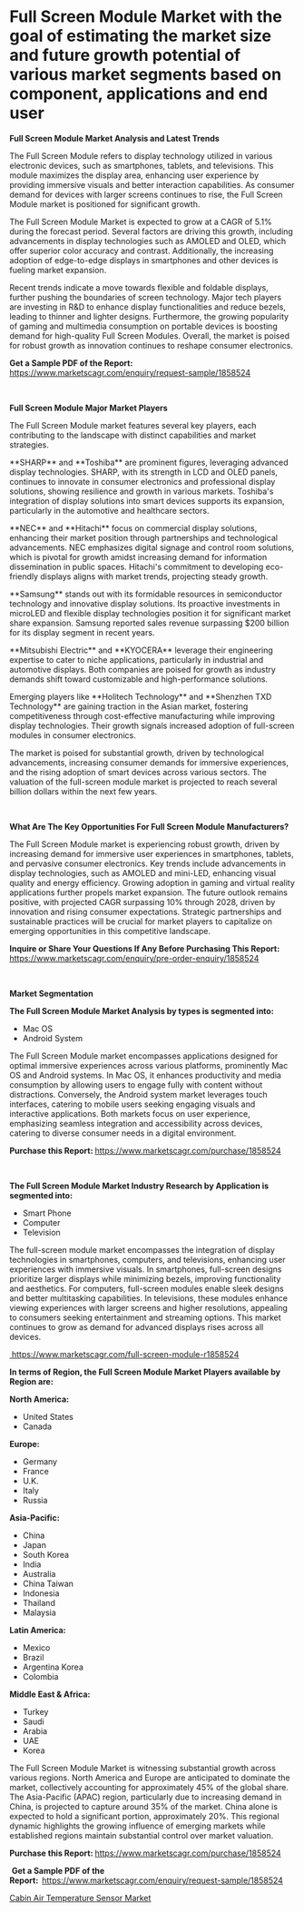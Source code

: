 <p><h1>Full Screen Module Market with the goal of estimating the market size and future growth potential of various market segments based on component, applications and end user</h1></p><p><strong>Full Screen Module Market Analysis and Latest Trends</strong></p>
<p><p>The Full Screen Module refers to display technology utilized in various electronic devices, such as smartphones, tablets, and televisions. This module maximizes the display area, enhancing user experience by providing immersive visuals and better interaction capabilities. As consumer demand for devices with larger screens continues to rise, the Full Screen Module market is positioned for significant growth.</p><p>The Full Screen Module Market is expected to grow at a CAGR of 5.1% during the forecast period. Several factors are driving this growth, including advancements in display technologies such as AMOLED and OLED, which offer superior color accuracy and contrast. Additionally, the increasing adoption of edge-to-edge displays in smartphones and other devices is fueling market expansion. </p><p>Recent trends indicate a move towards flexible and foldable displays, further pushing the boundaries of screen technology. Major tech players are investing in R&D to enhance display functionalities and reduce bezels, leading to thinner and lighter designs. Furthermore, the growing popularity of gaming and multimedia consumption on portable devices is boosting demand for high-quality Full Screen Modules. Overall, the market is poised for robust growth as innovation continues to reshape consumer electronics.</p></p>
<p><strong>Get a Sample PDF of the Report:&nbsp;</strong> <a href="https://www.marketscagr.com/enquiry/request-sample/1858524?utm_campaign=2039&utm_medium=2&utm_source=Github&utm_content=ia&utm_term=06042025&utm_id=full-screen-module">https://www.marketscagr.com/enquiry/request-sample/1858524</a></p>
<p>&nbsp;</p>
<p><strong>Full Screen Module Major Market Players</strong></p>
<p><p>The Full Screen Module market features several key players, each contributing to the landscape with distinct capabilities and market strategies.</p><p>**SHARP** and **Toshiba** are prominent figures, leveraging advanced display technologies. SHARP, with its strength in LCD and OLED panels, continues to innovate in consumer electronics and professional display solutions, showing resilience and growth in various markets. Toshiba's integration of display solutions into smart devices supports its expansion, particularly in the automotive and healthcare sectors.</p><p>**NEC** and **Hitachi** focus on commercial display solutions, enhancing their market position through partnerships and technological advancements. NEC emphasizes digital signage and control room solutions, which is pivotal for growth amidst increasing demand for information dissemination in public spaces. Hitachi's commitment to developing eco-friendly displays aligns with market trends, projecting steady growth.</p><p>**Samsung** stands out with its formidable resources in semiconductor technology and innovative display solutions. Its proactive investments in microLED and flexible display technologies position it for significant market share expansion. Samsung reported sales revenue surpassing $200 billion for its display segment in recent years.</p><p>**Mitsubishi Electric** and **KYOCERA** leverage their engineering expertise to cater to niche applications, particularly in industrial and automotive displays. Both companies are poised for growth as industry demands shift toward customizable and high-performance solutions.</p><p>Emerging players like **Holitech Technology** and **Shenzhen TXD Technology** are gaining traction in the Asian market, fostering competitiveness through cost-effective manufacturing while improving display technologies. Their growth signals increased adoption of full-screen modules in consumer electronics.</p><p>The market is poised for substantial growth, driven by technological advancements, increasing consumer demands for immersive experiences, and the rising adoption of smart devices across various sectors. The valuation of the full-screen module market is projected to reach several billion dollars within the next few years.</p></p>
<p>&nbsp;</p>
<p><strong>What Are The Key Opportunities For Full Screen Module Manufacturers?</strong></p>
<p><p>The Full Screen Module market is experiencing robust growth, driven by increasing demand for immersive user experiences in smartphones, tablets, and pervasive consumer electronics. Key trends include advancements in display technologies, such as AMOLED and mini-LED, enhancing visual quality and energy efficiency. Growing adoption in gaming and virtual reality applications further propels market expansion. The future outlook remains positive, with projected CAGR surpassing 10% through 2028, driven by innovation and rising consumer expectations. Strategic partnerships and sustainable practices will be crucial for market players to capitalize on emerging opportunities in this competitive landscape.</p></p>
<p><strong>Inquire or Share Your Questions If Any Before Purchasing This Report:</strong> <a href="https://www.marketscagr.com/enquiry/pre-order-enquiry/1858524?utm_campaign=2039&utm_medium=2&utm_source=Github&utm_content=ia&utm_term=06042025&utm_id=full-screen-module">https://www.marketscagr.com/enquiry/pre-order-enquiry/1858524</a></p>
<p>&nbsp;</p>
<p><strong>Market Segmentation</strong></p>
<p><strong>The Full Screen Module Market Analysis by types is segmented into:</strong></p>
<p><ul><li>Mac OS</li><li>Android System</li></ul></p>
<p><p>The Full Screen Module market encompasses applications designed for optimal immersive experiences across various platforms, prominently Mac OS and Android systems. In Mac OS, it enhances productivity and media consumption by allowing users to engage fully with content without distractions. Conversely, the Android system market leverages touch interfaces, catering to mobile users seeking engaging visuals and interactive applications. Both markets focus on user experience, emphasizing seamless integration and accessibility across devices, catering to diverse consumer needs in a digital environment.</p></p>
<p><strong>Purchase this Report:&nbsp;</strong><a href="https://www.marketscagr.com/purchase/1858524?utm_campaign=2039&utm_medium=2&utm_source=Github&utm_content=ia&utm_term=06042025&utm_id=full-screen-module">https://www.marketscagr.com/purchase/1858524</a></p>
<p>&nbsp;</p>
<p><strong>The Full Screen Module Market Industry Research by Application is segmented into:</strong></p>
<p><ul><li>Smart Phone</li><li>Computer</li><li>Television</li></ul></p>
<p><p>The full-screen module market encompasses the integration of display technologies in smartphones, computers, and televisions, enhancing user experiences with immersive visuals. In smartphones, full-screen designs prioritize larger displays while minimizing bezels, improving functionality and aesthetics. For computers, full-screen modules enable sleek designs and better multitasking capabilities. In televisions, these modules enhance viewing experiences with larger screens and higher resolutions, appealing to consumers seeking entertainment and streaming options. This market continues to grow as demand for advanced displays rises across all devices.</p></p>
<p><a href="https://www.marketscagr.com/full-screen-module-r1858524?utm_campaign=2039&utm_medium=2&utm_source=Github&utm_content=ia&utm_term=06042025&utm_id=full-screen-module">&nbsp;https://www.marketscagr.com/full-screen-module-r1858524</a></p>
<p><strong>In terms of Region, the Full Screen Module Market Players available by Region are:</strong></p>
<p>
    <p> <strong> North America: </strong>
        <ul>
            <li>United States</li>
            <li>Canada</li>
        </ul>
        </p> 
    <p> <strong> Europe: </strong>
        <ul>
            <li>Germany</li>
            <li>France</li>
            <li>U.K.</li>
            <li>Italy</li>
            <li>Russia</li>
        </ul>
        </p> 
    <p> <strong> Asia-Pacific: </strong>
        <ul>
            <li>China</li>
            <li>Japan</li>
            <li>South Korea</li>
            <li>India</li>
            <li>Australia</li>
            <li>China Taiwan</li>
            <li>Indonesia</li>
            <li>Thailand</li>
            <li>Malaysia</li>
        </ul>
        </p> 
    <p> <strong> Latin America: </strong>
        <ul>
            <li>Mexico</li>
            <li>Brazil</li>
            <li>Argentina Korea</li>
            <li>Colombia</li>
        </ul>
        </p> 
    <p> <strong> Middle East & Africa: </strong>
        <ul>
            <li>Turkey</li>
            <li>Saudi</li>
            <li>Arabia</li>
            <li>UAE</li>
            <li>Korea</li>
        </ul>
    </p>
    </p>
<p><p>The Full Screen Module Market is witnessing substantial growth across various regions. North America and Europe are anticipated to dominate the market, collectively accounting for approximately 45% of the global share. The Asia-Pacific (APAC) region, particularly due to increasing demand in China, is projected to capture around 35% of the market. China alone is expected to hold a significant portion, approximately 20%. This regional dynamic highlights the growing influence of emerging markets while established regions maintain substantial control over market valuation.</p></p>
<p><strong>Purchase this Report: </strong><a href="https://www.marketscagr.com/purchase/1858524?utm_campaign=2039&utm_medium=2&utm_source=Github&utm_content=ia&utm_term=06042025&utm_id=full-screen-module">https://www.marketscagr.com/purchase/1858524</a></p>
<p>&nbsp;<strong>Get a Sample PDF of the Report:&nbsp;&nbsp;</strong><a href="https://www.marketscagr.com/enquiry/request-sample/1858524?utm_campaign=2039&utm_medium=2&utm_source=Github&utm_content=ia&utm_term=06042025&utm_id=full-screen-module">https://www.marketscagr.com/enquiry/request-sample/1858524</a></p>
<p><strong></strong></p>
<p><p><a href="https://github.com/SamiaChowdhury801/Market-Research-Report-List-2/blob/main/cabin-air-temperature-sensor-market.md?utm_campaign=2039&utm_medium=2&utm_source=Github&utm_content=ia&utm_term=06042025&utm_id=full-screen-module">Cabin Air Temperature Sensor Market</a></p></p>